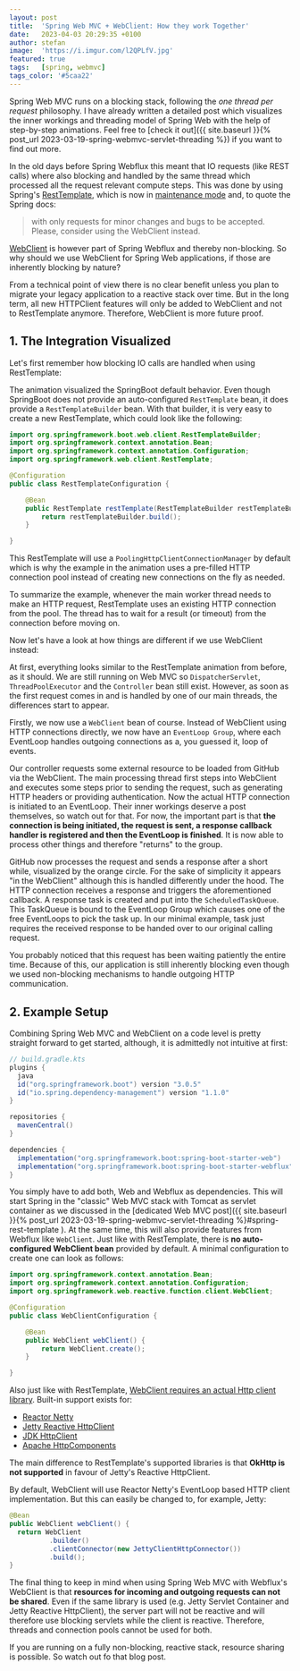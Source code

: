 ```yaml
---
layout: post
title:  'Spring Web MVC + WebClient: How they work Together'
date:   2023-04-03 20:29:35 +0100
author: stefan
image:  'https://i.imgur.com/l2QPLfV.jpg'
featured: true
tags:   [spring, webmvc]
tags_color: '#5caa22'
---
```


Spring Web MVC runs on a blocking stack, following the *one thread per request* philosophy. I have already written a detailed post which visualizes the inner workings and threading model of Spring Web with the help of step-by-step animations. Feel free to [check it out]({{ site.baseurl }}{% post_url 2023-03-19-spring-webmvc-servlet-threading %}) if you want to find out more.

In the old days before Spring Webflux this meant that IO requests (like REST calls) where also blocking and handled by the same thread which processed all the request relevant compute steps. This was done by using Spring's [RestTemplate](https://docs.spring.io/spring-framework/docs/current/reference/html/integration.html#rest-resttemplate), which is now in [maintenance mode](https://docs.spring.io/spring-framework/docs/current/reference/html/integration.html#rest-resttemplate) and, to quote the Spring docs:

> with only requests for minor changes and bugs to be accepted. Please, consider using the WebClient instead.

[WebClient](https://docs.spring.io/spring-framework/docs/current/reference/html/web-reactive.html#webflux-client) is however part of Spring Webflux and thereby non-blocking. So why should we use WebClient for Spring Web applications, if those are inherently blocking by nature?

From a technical point of view there is no clear benefit unless you plan to migrate your legacy application to a reactive stack over time. But in the long term, all new HTTPClient features will only be added to WebClient and not to RestTemplate anymore. Therefore, WebClient is more future proof.

## 1. The Integration Visualized

Let's first remember how blocking IO calls are handled when using RestTemplate:

<motion-canvas-player 
    src="{{ '/js/animation/spring-webmvc/spring-rest-template.js' | prepend: site.baseurl }}">
</motion-canvas-player>

The animation visualized the SpringBoot default behavior. Even though SpringBoot does not provide an auto-configured `RestTemplate` bean, it does provide a `RestTemplateBuilder` bean. With that builder, it is very easy to create a new RestTemplate, which could look like the following:

```java
import org.springframework.boot.web.client.RestTemplateBuilder;
import org.springframework.context.annotation.Bean;
import org.springframework.context.annotation.Configuration;
import org.springframework.web.client.RestTemplate;

@Configuration
public class RestTemplateConfiguration {

    @Bean
    public RestTemplate restTemplate(RestTemplateBuilder restTemplateBuilder) {
        return restTemplateBuilder.build();
    }

}
```

This RestTemplate will use a `PoolingHttpClientConnectionManager` by default which is why the example in the animation uses a pre-filled HTTP connection pool instead of creating new connections on the fly as needed.

To summarize the example, whenever the main worker thread needs to make an HTTP request, RestTemplate uses an existing HTTP connection from the pool. The thread has to wait for a result (or timeout) from the connection before moving on.

Now let's have a look at how things are different if we use WebClient instead:

<motion-canvas-player 
    src="{{ '/js/animation/spring-webmvc/spring-web-client.js' | prepend: site.baseurl }}">
</motion-canvas-player>

At first, everything looks similar to the RestTemplate animation from before, as it should. We are still running on Web MVC so `DispatcherServlet`, `ThreadPoolExecutor` and the `Controller` bean still exist. However, as soon as the first request comes in and is handled by one of our main threads, the differences start to appear.

Firstly, we now use a `WebClient` bean of course. Instead of WebClient using HTTP connections directly, we now have an `EventLoop Group`, where each EventLoop handles outgoing connections as a, you guessed it, loop of events.

Our controller requests some external resource to be loaded from GitHub via the WebClient. The main processing thread first steps into WebClient and executes some steps prior to sending the request, such as generating HTTP headers or providing authentication. Now the actual HTTP connection is initiated to an EventLoop. Their inner workings deserve a post themselves, so watch out for that. For now, the important part is that **the connection is being initiated, the request is sent, a response callback handler is registered and then the EventLoop is finished**. It is now able to process other things and therefore "returns" to the group.

GitHub now processes the request and sends a response after a short while, visualized by the orange circle. For the sake of simplicity it appears "in the WebClient" although this is handled differently under the hood. The HTTP connection receives a response and triggers the aforementioned callback. A response task is created and put into the `ScheduledTaskQueue`. This TaskQueue is bound to the EventLoop Group which causes one of the free EventLoops to pick the task up. In our minimal example, task just requires the received response to be handed over to our original calling request. 

You probably noticed that this request has been waiting patiently the entire time. Because of this, our application is still inherently blocking even though we used non-blocking mechanisms to handle outgoing HTTP communication.


## 2. Example Setup

Combining Spring Web MVC and WebClient on a code level is pretty straight forward to get started, although, it is admittedly not intuitive at first:

```groovy
// build.gradle.kts
plugins {
  java
  id("org.springframework.boot") version "3.0.5"
  id("io.spring.dependency-management") version "1.1.0"
}

repositories {
  mavenCentral()
}

dependencies {
  implementation("org.springframework.boot:spring-boot-starter-web")
  implementation("org.springframework.boot:spring-boot-starter-webflux")
}
```

You simply have to add both, Web and Webflux as dependencies. This will start Spring in the "classic" Web MVC stack with Tomcat as servlet container as we discussed in the [dedicated Web MVC post]({{ site.baseurl }}{% post_url 2023-03-19-spring-webmvc-servlet-threading %}#spring-rest-template ). At the same time, this will also provide features from Webflux like `WebClient`. Just like with RestTemplate, there is **no auto-configured WebClient bean** provided by default. A minimal configuration to create one can look as follows:

```java
import org.springframework.context.annotation.Bean;
import org.springframework.context.annotation.Configuration;
import org.springframework.web.reactive.function.client.WebClient;

@Configuration
public class WebClientConfiguration {

    @Bean
    public WebClient webClient() {
        return WebClient.create();
    }

}
```

Also just like with RestTemplate, [WebClient requires an actual Http client library](https://docs.spring.io/spring-framework/docs/current/reference/html/web-reactive.html#webflux-client). Built-in support exists for:
- [Reactor Netty](https://github.com/reactor/reactor-netty)
- [Jetty Reactive HttpClient](https://github.com/jetty-project/jetty-reactive-httpclient)
- [JDK HttpClient](https://docs.oracle.com/en/java/javase/11/docs/api/java.net.http/java/net/http/HttpClient.html)
- [Apache HttpComponents](https://hc.apache.org/index.html)

The main difference to RestTemplate's supported libraries is that **OkHttp is not supported** in favour of Jetty's Reactive HttpClient.

By default, WebClient will use Reactor Netty's EventLoop based HTTP client implementation. But this can easily be changed to, for example, Jetty:

```java
@Bean
public WebClient webClient() {
  return WebClient
          .builder()
          .clientConnector(new JettyClientHttpConnector())
          .build();
}
```

The final thing to keep in mind when using Spring Web MVC with Webflux's WebClient is that **resources for incoming and outgoing requests can not be shared**. Even if the same library is used (e.g. Jetty Servlet Container and Jetty Reactive HttpClient), the server part will not be reactive and will therefore use blocking servlets while the client is reactive. Therefore, threads and connection pools cannot be used for both.

If you are running on a fully non-blocking, reactive stack, resource sharing is possible. So watch out fo that blog post.

<script src="{{ '/js/motion-canvas-player.js' | prepend: site.baseurl }}" type="text/javascript"></script>
